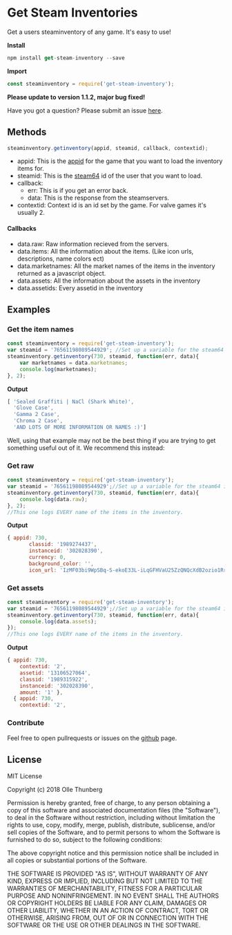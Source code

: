 # Get Steam Inventories
Get a users steaminventory of any game. It's easy to use!

**Install**
```js
npm install get-steam-inventory --save
```

**Import**
```js
const steaminventory = require('get-steam-inventory');
```

**Please update to version 1.1.2, major bug fixed!**

Have you got a question? Please submit an issue [here](https://github.com/ThunbergOlle/steam-inventory/issues).

## Methods
```js
steaminventory.getinventory(appid, steamid, callback, contextid);
```
- appid: This is the [appid](https://steamdb.info/apps/) for the game that you want to load the inventory items for.
- steamid: This is the [steam64](https://steamid.io/lookup/) id of the user that you want to load.
- callback:
    - err: This is if you get an error back.
    - data: This is the response from the steamservers.
- contextid: Context id is an id set by the game. For valve games it's usually 2.
#### Callbacks
- data.raw: Raw information recieved from the servers.
- data.items: All the information about the items. (Like icon urls, descriptions, name colors ect)
- data.marketnames: All the market names of the items in the inventory returned as a javascript object.
- data.assets: All the information about the assets in the inventory
- data.assetids: Every assetid in the inventory
## Examples

### Get the item names
```js
const steaminventory = require('get-steam-inventory');
var steamid = '76561198089544929'; //Set up a variable for the steam64 id.
steaminventory.getinventory(730, steamid, function(err, data){
    var marketnames = data.marketnames;
    console.log(marketnames);
}, 2);
```
**Output**
```js
[ 'Sealed Graffiti | NaCl (Shark White)',
  'Glove Case',
  'Gamma 2 Case',
  'Chroma 2 Case',
  'AND LOTS OF MORE INFORMATION OR NAMES :)']
```
Well, using that example may not be the best thing if you are trying to get something useful out of it.
We recommend this instead:

### Get raw
```js
const steaminventory = require('get-steam-inventory');
var steamid = '76561198089544929';//Set up a variable for the steam64 id.
steaminventory.getinventory(730, steamid, function(err, data){
    console.log(data.raw);
}, 2);
//This one logs EVERY name of the items in the inventory.
```
**Output**
```js
{ appid: 730,
       classid: '1989274437',
       instanceid: '302028390',
       currency: 0,
       background_color: '',
       icon_url: 'IzMF03bi9WpSBq-S-ekoE33L-iLqGFHVaU25ZzQNQcXdB2ozio1RrlIWFK3Uf'
```
### Get assets
```js
const steaminventory = require('get-steam-inventory');
var steamid = '76561198089544929';//Set up a variable for the steam64 id.
steaminventory.getinventory(730, steamid, function(err, data){
    console.log(data.assets);
});
//This one logs EVERY name of the items in the inventory.
```
**Output**
```js
{ appid: 730,
    contextid: '2',
    assetid: '13106527064',
    classid: '1989315922',
    instanceid: '302028390',
    amount: '1' },
  { appid: 730,
    contextid: '2',
```

### Contribute
Feel free to open pullrequests or issues on the [github](https://github.com/ThunbergOlle/steam-inventory) page.
## License
MIT License

Copyright (c) 2018 Olle Thunberg

Permission is hereby granted, free of charge, to any person obtaining a copy
of this software and associated documentation files (the "Software"), to deal
in the Software without restriction, including without limitation the rights
to use, copy, modify, merge, publish, distribute, sublicense, and/or sell
copies of the Software, and to permit persons to whom the Software is
furnished to do so, subject to the following conditions:

The above copyright notice and this permission notice shall be included in all
copies or substantial portions of the Software.

THE SOFTWARE IS PROVIDED "AS IS", WITHOUT WARRANTY OF ANY KIND, EXPRESS OR
IMPLIED, INCLUDING BUT NOT LIMITED TO THE WARRANTIES OF MERCHANTABILITY,
FITNESS FOR A PARTICULAR PURPOSE AND NONINFRINGEMENT. IN NO EVENT SHALL THE
AUTHORS OR COPYRIGHT HOLDERS BE LIABLE FOR ANY CLAIM, DAMAGES OR OTHER
LIABILITY, WHETHER IN AN ACTION OF CONTRACT, TORT OR OTHERWISE, ARISING FROM,
OUT OF OR IN CONNECTION WITH THE SOFTWARE OR THE USE OR OTHER DEALINGS IN THE
SOFTWARE.